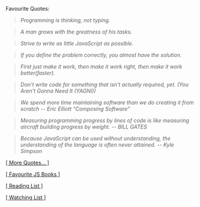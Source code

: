 Favourite Quotes:

> _Programming is thinking, not typing._

> _A man grows with the greatness of his tasks._

> _Strive to write as little JavaScript as possible._

> _If you define the problem correctly, you almost have the solution._

> _First just make it work, then make it work right, then make it work better(faster)._

> _Don’t write code for something that isn’t actually required, yet. (You Aren’t Gonna Need It (YAGNI))_

> _We spend more time maintaining software than we do creating it from scratch -- Eric Elliott “Composing Software”_

> _Measuring programming progress by lines of code is like measuring aircraft building progress by weight. -- BILL GATES_

> _Because JavaScript can be used without understanding, the understanding of the language is often never attained. -- Kyle Simpson_

[[ More Quotes... ]](https://github.com/stepanenko/stepanenko/blob/master/quotes.md)

[[ Favourite JS Books ]](https://github.com/stepanenko/javascript-info#favourite-js-books)

[[ Reading List ]](https://github.com/stepanenko/stepanenko/blob/master/readings.md)

[[ Watching List ]](https://github.com/stepanenko/stepanenko/blob/master/videos.md)

